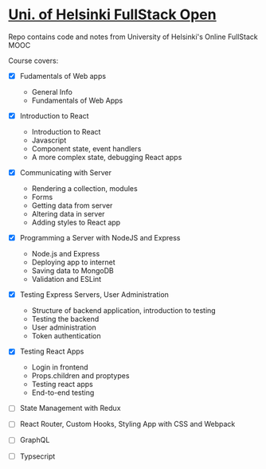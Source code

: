# [Uni. of Helsinki FullStack Open](https://fullstackopen.com/en/about/)

Repo contains code and notes from University of Helsinki's Online FullStack MOOC

Course covers: 
- [x] Fudamentals of Web apps
  * General Info
  * Fundamentals of Web Apps
- [x] Introduction to React
  * Introduction to React
  * Javascript
  * Component state, event handlers
  * A more complex state, debugging React apps
- [x] Communicating with Server
  * Rendering a collection, modules
  * Forms
  * Getting data from server
  * Altering data in server
  * Adding styles to React app
- [x] Programming a Server with NodeJS and Express 
  * Node.js and Express
  * Deploying app to internet
  * Saving data to MongoDB
  * Validation and ESLint
- [x] Testing Express Servers, User Administration
  * Structure of backend application, introduction to testing
  * Testing the backend 
  * User administration
  * Token authentication 
- [x] Testing React Apps 
  * Login in frontend
  * Props.children and proptypes
  * Testing react apps 
  * End-to-end testing
- [ ] State Management with Redux 
- [ ] React Router, Custom Hooks, Styling App with CSS and Webpack
- [ ] GraphQL 
- [ ] Typsecript

